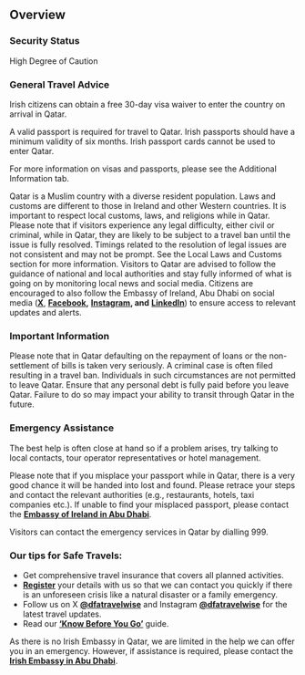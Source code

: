 ## Overview

### **Security Status**

High Degree of Caution

### **General Travel Advice**

Irish citizens can obtain a free 30-day visa waiver to enter the country on arrival in Qatar.

A valid passport is required for travel to Qatar. Irish passports should have a minimum validity of six months. Irish passport cards cannot be used to enter Qatar.

For more information on visas and passports, please see the Additional Information tab.

Qatar is a Muslim country with a diverse resident population. Laws and customs are different to those in Ireland and other Western countries. It is important to respect local customs, laws, and religions while in Qatar. Please note that if visitors experience any legal difficulty, either civil or criminal, while in Qatar, they are likely to be subject to a travel ban until the issue is fully resolved. Timings related to the resolution of legal issues are not consistent and may not be prompt. See the Local Laws and Customs section for more information. Visitors to Qatar are advised to follow the guidance of national and local authorities and stay fully informed of what is going on by monitoring local news and social media. Citizens are encouraged to also follow the Embassy of Ireland, Abu Dhabi on social media ([**X**](https://x.com/IrelandEmbUAE), [**Facebook**](https://www.facebook.com/IrelandEmbUAE/)**,** [**Instagram**](https://www.google.ie/url?sa=t&rct=j&q=&esrc=s&source=web&cd=&ved=2ahUKEwiU7NrMpM2LAxUTQUEAHV2POlgQFnoECAoQAQ&url=https%3A%2F%2Fwww.instagram.com%2Firelandembuae%2F%3Fhl%3Den&usg=AOvVaw3lH1PDscX4yD-bMNp6pdBp&opi=89978449)**, and** [**LinkedIn**](https://www.linkedin.com/company/embassy-of-ireland-abu-dhabi?originalSubdomain=ae)) to ensure access to relevant updates and alerts.

### **Important Information**

Please note that in Qatar defaulting on the repayment of loans or the non-settlement of bills is taken very seriously. A criminal case is often filed resulting in a travel ban. Individuals in such circumstances are not permitted to leave Qatar. Ensure that any personal debt is fully paid before you leave Qatar. Failure to do so may impact your ability to transit through Qatar in the future.

### **Emergency Assistance**

The best help is often close at hand so if a problem arises, try talking to local contacts, tour operator representatives or hotel management.

Please note that if you misplace your passport while in Qatar, there is a very good chance it will be handed into lost and found. Please retrace your steps and contact the relevant authorities (e.g., restaurants, hotels, taxi companies etc.). If unable to find your misplaced passport, please contact the [**Embassy of Ireland in Abu Dhabi**](https://www.ireland.ie/en/uae/abudhabi/).

Visitors can contact the emergency services in Qatar by dialling 999.

### **Our tips for Safe Travels:**

* Get comprehensive travel insurance that covers all planned activities.
* [**Register**](https://www.ireland.ie/en/dfa/overseas-travel/citizens-registration/) your details with us so that we can contact you quickly if there is an unforeseen crisis like a natural disaster or a family emergency.
* Follow us on X [**@dfatravelwise**](https://www.twitter.com/DFATravelWise) and Instagram [**@dfatravelwise**](https://www.instagram.com/dfatravelwise/) for the latest travel updates.
* Read our [**‘Know Before You Go’**](https://www.ireland.ie/en/dfa/overseas-travel/know-before-you-go/) guide.

As there is no Irish Embassy in Qatar, we are limited in the help we can offer you in an emergency. However, if assistance is required, please contact the [**Irish Embassy in Abu Dhabi**](/en/uae/abudhabi/).